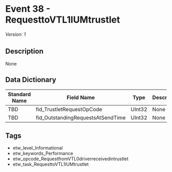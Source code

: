 # Event 38 - RequesttoVTL1IUMtrustlet
###### Version: 1

## Description
None

## Data Dictionary
|Standard Name|Field Name|Type|Description|Sample Value|
|---|---|---|---|---|
|TBD|fid_TrustletRequestOpCode|UInt32|None|`None`|
|TBD|fid_OutstandingRequestsAtSendTime|UInt32|None|`None`|

## Tags
* etw_level_Informational
* etw_keywords_Performance
* etw_opcode_RequestfromVTL0driverreceivedintrustlet
* etw_task_RequesttoVTL1IUMtrustlet
